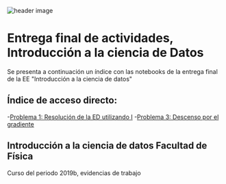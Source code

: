 ![header image](https://www.uv.mx/ffia/files/2012/09/playerLogo2.jpg)

# Entrega final de actividades, Introducción a la ciencia de Datos
Se presenta a continuación un índice con las notebooks de la entrega final de la EE "Introducción a la ciencia de datos"

## Índice de acceso directo:
-[Problema 1: Resolución de la ED utilizando I](https://github.com/EisaacJC/Ciencia-de-Datos-Personal/blob/master/ED1.ipynb)
-[Problema 3: Descenso por el gradiente](https://github.com/EisaacJC/Ciencia-de-Datos-Personal/blob/master/Descensoxelgrad.ipynb)

## Introducción a la ciencia de datos Facultad de Física
Curso del periodo 2019b, evidencias de trabajo
